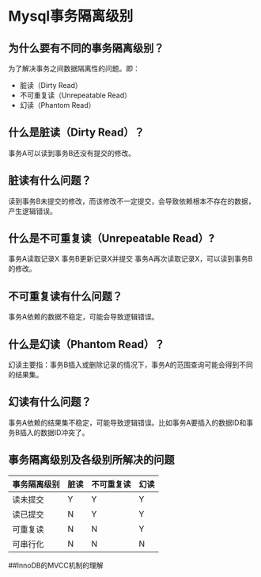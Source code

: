 # Mysql事务隔离级别
## 为什么要有不同的事务隔离级别？
为了解决事务之间数据隔离性的问题。即：
- 脏读（Dirty Read）
- 不可重复读（Unrepeatable Read）
- 幻读（Phantom Read）

## 什么是脏读（Dirty Read）？

事务A可以读到事务B还没有提交的修改。

## 脏读有什么问题？
读到事务B未提交的修改，而该修改不一定提交，会导致依赖根本不存在的数据，产生逻辑错误。

## 什么是不可重复读（Unrepeatable Read）?
事务A读取记录X
事务B更新记录X并提交
事务A再次读取记录X，可以读到事务B的修改。

## 不可重复读有什么问题？
事务A依赖的数据不稳定，可能会导致逻辑错误。

## 什么是幻读（Phantom Read）？
幻读主要指：事务B插入或删除记录的情况下，事务A的范围查询可能会得到不同的结果集。

## 幻读有什么问题？
事务A依赖的结果集不稳定，可能导致逻辑错误。比如事务A要插入的数据ID和事务B插入的数据ID冲突了。

## 事务隔离级别及各级别所解决的问题

| 事务隔离级别 | 脏读 | 不可重复读 | 幻读 |
| -- | -- | -- | -- |
| 读未提交 | Y | Y | Y |
| 读已提交 | N | Y | Y |
| 可重复读 | N | N | Y |
| 可串行化 | N | N | N |

##InnoDB的MVCC机制的理解






